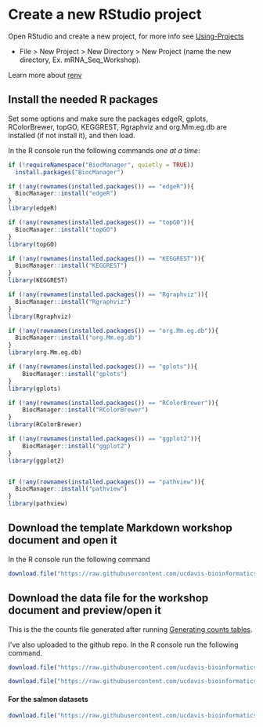 
# Create a new RStudio project

Open RStudio and create a new project, for more info see [Using-Projects](https://support.rstudio.com/hc/en-us/articles/200526207-Using-Projects)

* File > New Project > New Directory > New Project (name the new directory, Ex. mRNA_Seq_Workshop).

Learn more about [renv](https://rstudio.github.io/renv/articles/renv.html)

## Install the needed R packages

Set some options and make sure the packages edgeR, gplots, RColorBrewer, topGO, KEGGREST, Rgraphviz and org.Mm.eg.db are installed (if not install it), and then load.

In the R console run the following commands *one at a time*:
```r
if (!requireNamespace("BiocManager", quietly = TRUE))
  install.packages("BiocManager")

if (!any(rownames(installed.packages()) == "edgeR")){
  BiocManager::install("edgeR")
}
library(edgeR)

if (!any(rownames(installed.packages()) == "topGO")){
  BiocManager::install("topGO")
}
library(topGO)

if (!any(rownames(installed.packages()) == "KEGGREST")){
  BiocManager::install("KEGGREST")
}
library(KEGGREST)

if (!any(rownames(installed.packages()) == "Rgraphviz")){
  BiocManager::install("Rgraphviz")
}
library(Rgraphviz)

if (!any(rownames(installed.packages()) == "org.Mm.eg.db")){
  BiocManager::install("org.Mm.eg.db")
}
library(org.Mm.eg.db)

if (!any(rownames(installed.packages()) == "gplots")){
    BiocManager::install("gplots")
}
library(gplots)

if (!any(rownames(installed.packages()) == "RColorBrewer")){
    BiocManager::install("RColorBrewer")
}
library(RColorBrewer)

if (!any(rownames(installed.packages()) == "ggplot2")){
    BiocManager::install("ggplot2")
}
library(ggplot2)


if (!any(rownames(installed.packages()) == "pathview")){
  BiocManager::install("pathview")
}
library(pathview)
```

## Download the template Markdown workshop document and open it

In the R console run the following command

```r
download.file("https://raw.githubusercontent.com/ucdavis-bioinformatics-training/2022-August-RNA-Seq-Analysis/master/data_analysis/DE_Analysis_mm.Rmd", "DE_Analysis_mm.Rmd")
```

## Download the data file for the workshop document and preview/open it

This is the the counts file generated after running [Generating counts tables](https://ucdavis-bioinformatics-training.github.io/2022-August-RNA-Seq-Analysis/data_reduction/counts).

I've also uploaded to the github repo. In the R console run the following command.
```r
download.file("https://raw.githubusercontent.com/ucdavis-bioinformatics-training/2022-August-RNA-Seq-Analysis/master/datasets/rnaseq_workshop_counts.txt", "rnaseq_workshop_counts.txt")
```

```r
download.file("https://raw.githubusercontent.com/ucdavis-bioinformatics-training/2022-August-RNA-Seq-Analysis/master/datasets/ensembl_mm_106.tsv", "ensembl_mm_106.tsv")
```

#### For the salmon datasets

```r
download.file("https://raw.githubusercontent.com/ucdavis-bioinformatics-training/2022-August-RNA-Seq-Analysis/master/datasets/rnaseq_salmon_workshop_counts.txt", "rnaseq_salmon_workshop_counts.txt")
```

